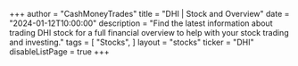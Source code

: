 +++
author = "CashMoneyTrades"
title = "DHI | Stock and Overview"
date = "2024-01-12T10:00:00"
description = "Find the latest information about trading DHI stock for a full financial overview to help with your stock trading and investing."
tags = [
   "Stocks",
]
layout = "stocks"
ticker = "DHI"
disableListPage = true
+++

